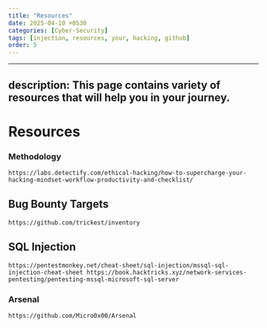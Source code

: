 ```yaml
---
title: "Resources"
date: 2025-04-10 +0530
categories: [Cyber-Security]
tags: [injection, resources, your, hacking, github]
order: 5
---
```


---
description: This page contains variety of resources that will help you in your journey.
---

# Resources

### Methodology

```url
https://labs.detectify.com/ethical-hacking/how-to-supercharge-your-hacking-mindset-workflow-productivity-and-checklist/
```

## Bug Bounty Targets

```url
https://github.com/trickest/inventory
```

## SQL Injection

```url
https://pentestmonkey.net/cheat-sheet/sql-injection/mssql-sql-injection-cheat-sheet https://book.hacktricks.xyz/network-services-pentesting/pentesting-mssql-microsoft-sql-server
```

### Arsenal

```url
https://github.com/Micro0x00/Arsenal
```









